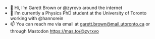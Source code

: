 - 👋 Hi, I’m Garett Brown or @zyrxvo around the internet
- 🌱 I’m currently a Physics PhD student at the University of Toronto working with @hannorein
- 📫 You can reach me via email at garett.brown@mail.utoronto.ca or through Mastodon https://mas.to/@zyrxvo
